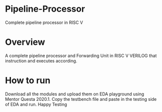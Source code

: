 # Pipeline-Processor
Complete pipeline processor in RISC V
# Overview
A complete pipeline processor and Forwarding Unit in RISC V VERILOG that instruction and executes according.
# How to run
Download all the modules and upload them on EDA playground using Mentor Questa 2020.1. Copy the testbench file and paste in the testing side of EDA and run.
Happy Testing
